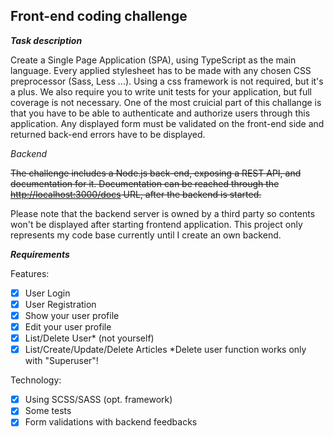 ## Front-end coding challenge

***Task description***

Create a Single Page Application (SPA), using TypeScript as the main language. Every applied stylesheet has to be made with any chosen CSS preprocessor (Sass, Less ...). Using a css framework is not required, but it's a plus. We also require you to write unit tests for your application, but full coverage is not necessary. One of the most cruicial part of this challange is that you have to be able to authenticate and authorize users through this application. Any displayed form must be validated on the front-end side and returned back-end errors have to be displayed.

*Backend*

~~The challenge includes a Node.js back-end, exposing a REST API, and documentation for it. Documentation can be reached through the [http://localhost:3000/docs](http://localhost:3000/docs  "http://localhost:3000/docs") URL, after the backend is started.~~

Please note that the backend server is owned by a third party so contents won't be displayed after starting frontend application. This project only represents my code base currently until I create an own backend.

***Requirements***

Features:
 - [x] User Login
 - [x] User Registration
 - [x] Show your user profile
 - [x] Edit your user profile
 - [x] List/Delete User* (not yourself)
 - [x] List/Create/Update/Delete Articles
 *Delete user function works only with "Superuser"!

Technology:
 - [x] Using SCSS/SASS (opt. framework)
 - [x] Some tests
 - [x] Form validations with backend feedbacks